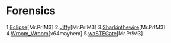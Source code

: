 # Forensics
  
  1.[Eclipse](./Eclipse)[Mr.Pr!M3]
  2.[Jiffy](./Jiffy)[Mr.Pr!M3]
  3.[Sharkinthewire](./Sharkinthewire)[Mr.Pr!M3]
  4.[Wroom_Wroom](./Wroom_Wroom)[x64mayhem]
  5.[waSTEGate](./waSTEGate)[Mr.Pr!M3]
  
